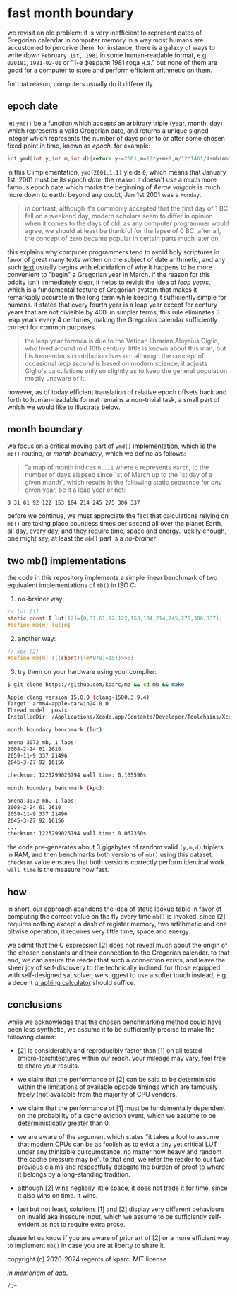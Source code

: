# fast month boundary

we revisit an old problem: it is very inefficient to represent dates of Gregorian calendar in computer memory in a way most humans are accustomed to perceive them. for instance, there is a galaxy of ways to write down `February 1st, 1981` in some human-readable format, e.g. `020181`, `1981-02-01` or "1-e февраля 1981 года н.э." but none of them are good for a computer to store and perform efficient arithmetic on them.

for that reason, computers usually do it differently.

## epoch date

let `ymd()` be a function which accepts an arbitrary triple (year, month, day) which represents a valid Gregorian date, and returns a unique signed integer which represents the number of days prior to or after some chosen fixed point in time, known as _epoch_. for example:

```c
int ymd(int y,int m,int d){return y-=2001,m=12*y+m+9,m/12*1461/4+mb(m%12)-307+d;}
```

in this C implementation, `ymd(2001,1,1)` yields `0`, which means that January 1st, 2001 must be its _epoch date_. the reason it doesn't use a much more famous epoch date which marks the beginning of _Aerae vulgaris_ is much more down to earth: beyond any doubt, Jan 1st 2001 was a `Monday`. 

> in contrast, although it's commonly accepted that the first day of 1 BC fell on a weekend day, modern scholars seem to differ in opinion when it comes to the days of old. as any computer programmer would agree, we should at least be thankful for the lapse of 0 BC. after all, the concept of zero became popular in certain parts much later on.

this explains why computer programmers tend to avoid holy scriptures in favor of great many texts written on the subject of date arithmetic, and any such [text](https://howardhinnant.github.io/date_algorithms.html) usually begins with elucidation of why it happens to be more convenient to "begin" a Gregorian year in March. if the reason for this oddity isn't immediately clear, it helps to revisit the idea of _leap years_, which is a fundamental feature of Gregorian system that makes it remarkably accurate in the long term while keeping it sufficiently simple for humans. it states that every fourth year is a leap year except for century years that are not divisible by 400. in simpler terms, this rule eliminates 3 leap years every 4 centuries, making the Gregorian calendar sufficiently correct for common purposes.

> the leap year formula is due to the Vatican librarian Aloysius Giglio, who lived around mid 16th century. little is known about this man, but his tremendous contribution lives on: although the concept of occasional *leap second* is based on modern science, it adjusts Giglio's calculations only so slightly as to keep the general population mostly unaware of it.

however, as of today efficient translation of relative epoch offsets back and forth to human-readable format remains a non-trivial task, a small part of which we would like to illustrate below.

## month boundary

we focus on a critical moving part of `ymd()` implementation, which is the `mb()` routine, or _month boundary_, which we define as follows:

> "a map of month indices `0..11` where `0` represents `March`, to the number of days elapsed since 1st of March up to the 1st day of a given month", which results in the following static sequence for _any_ given year, be it a leap year or not:

```
0 31 61 92 122 153 184 214 245 275 306 337
```

before we continue, we must appreciate the fact that calculations relying on `mb()` are taking place countless times per second all over the planet Earth, all day, every day, and they require time, space and energy. luckily enough, one might say, at least the `mb()` part is a *no-brainer*.

## two mb() implementations

the code in this repository implements a simple linear benchmark of two equivalent implementations of `mb()` in ISO C:

1. no-brainer way:

```c
// lut [1]
static const I lut[12]={0,31,61,92,122,153,184,214,245,275,306,337};
#define mb(m) lut[m]
```

2. another way:

```c
// kpc [2]
#define mb(m) (((short)((m*979)+15))>>5)
```

3. try them on your hardware using your compiler:

```sh
$ git clone https://github.com/kparc/mb && cd mb && make

Apple clang version 15.0.0 (clang-1500.3.9.4)
Target: arm64-apple-darwin24.0.0
Thread model: posix
InstalledDir: /Applications/Xcode.app/Contents/Developer/Toolchains/XcodeDefault.xctoolchain/usr/bin

month boundary benchmark (lut):

arena 3072 mb, 1 laps:
2008-2-24 61 2610
2059-11-9 337 21496
2045-3-27 92 16156
...
checksum: 1225299026794 wall time: 0.165590s

month boundary benchmark (kpc):

arena 3072 mb, 1 laps:
2008-2-24 61 2610
2059-11-9 337 21496
2045-3-27 92 16156
...
checksum: 1225299026794 wall time: 0.062350s
```

the code pre-generates about 3 gigabytes of random valid `(y,m,d)` triplets in RAM, and then benchmarks both versions of `mb()` using this dataset. `checksum` value ensures that both versions correctly perform identical work. `wall time` is the measure how fast.

## how

in short, our approach abandons the idea of static lookup table in favor of computing the correct value on the fly every time `mb()` is invoked. since [2] requires nothing except a dash of register memory, two artithmetic and one bitwise operation, it requires very little time, space and energy.

we admit that the C expression [2] does not reveal much about the origin of the chosen constants and their connection to the Gregorian calendar. to that end, we can assure the reader that such a connection exists, and leave the sheer joy of self-discovery to the technically inclined. for those equipped with self-designed sat solver, we suggest to use a softer touch instead, e.g. a decent [graphing calculator](https://desmos.com) should suffice.

## conclusions

while we acknowledge that the chosen benchmarking method could have been less synthetic, we assume it to be sufficiently precise to make the following claims:

* [2] is considerably and reproducibly faster than [1] on all tested (micro-)architectures within our reach. your mileage may vary, feel free to share your results.

* we claim that the performance of [2] can be said to be deterministic within the limitations of available opcode timings which are famously freely (not)available from the majority of CPU vendors.

* we claim that the performance of [1] must be fundamentally dependent on the probability of a cache eviction event, which we assume to be deterministically greater than 0.

* we are aware of the argument which states "it takes a fool to assume that modern CPUs can be as foolish as to evict a tiny yet critical LUT under any thinkable cuircumstance, no matter how heavy and random the cache pressure may be". to that end, we refer the reader to our two previous claims and  respectfully delegate the burden of proof to where it belongs by a long-standing tradition.

* although [2] wins neglibily little space, it does not trade it for time, since it also wins on time. it wins.

* last but not least, solutions [1] and [2] display very different behaviours on invalid aka insecure input, which we assume to be sufficiently self-evident as not to require extra prose.

please let us know if you are aware of prior art of [2] or a more efficient way to implement `mb()` in case you are at liberty to share it.


copyright (c) 2020-2024 regents of kparc, MIT license

_in memoriam of [aab](https://peps.python.org/pep-0495/)._

`/:~`
